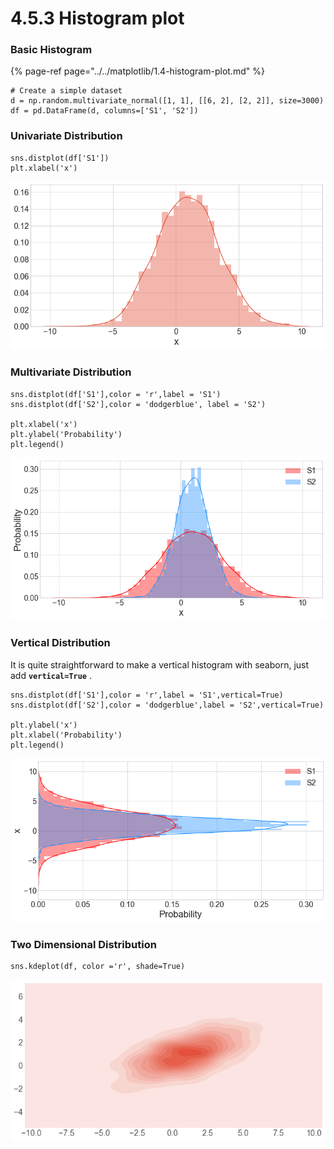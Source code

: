 # 4.5.3 Histogram plot

### Basic Histogram

{% page-ref page="../../matplotlib/1.4-histogram-plot.md" %}

```text
# Create a simple dataset
d = np.random.multivariate_normal([1, 1], [[6, 2], [2, 2]], size=3000)
df = pd.DataFrame(d, columns=['S1', 'S2'])
```

### Univariate Distribution

```text
sns.distplot(df['S1'])
plt.xlabel('x')
```

![](../../.gitbook/assets/univarate.png)

### Multivariate Distribution

```text
sns.distplot(df['S1'],color = 'r',label = 'S1')
sns.distplot(df['S2'],color = 'dodgerblue', label = 'S2')

plt.xlabel('x')
plt.ylabel('Probability')
plt.legend()
```

![](../../.gitbook/assets/multivarate.png)

### Vertical Distribution

It is quite straightforward to make a vertical histogram with seaborn, just add **`vertical=True`** .

```text
sns.distplot(df['S1'],color = 'r',label = 'S1',vertical=True)
sns.distplot(df['S2'],color = 'dodgerblue',label = 'S2',vertical=True)

plt.ylabel('x')
plt.xlabel('Probability')
plt.legend()
```

![](../../.gitbook/assets/vertical.png)

### Two Dimensional Distribution

```text
sns.kdeplot(df, color ='r', shade=True)
```

![](../../.gitbook/assets/density-plot.png)



